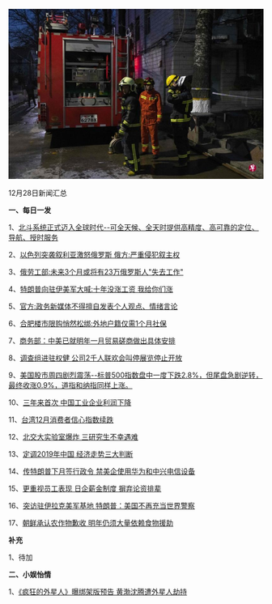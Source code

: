    ![12_01](.\12_28.jpg)

12月28日新闻汇总

**一、每日一发**

1、[北斗系统正式迈入全球时代--可全天候、全天时提供高精度、高可靠的定位、导航、授时服务](http://paper.people.com.cn/rmrb/html/2018-12/28/nw.D110000renmrb_20181228_1-01.htm)

2、[以色列突袭叙利亚激怒俄罗斯 俄方:严重侵犯叙主权](https://news.163.com/18/1228/05/E43EJGNU0001875O.html)

3、[俄劳工部:未来3个月或将有23万俄罗斯人"失去工作"](https://news.163.com/18/1227/18/E426PJ7O000187VE.html)

4、[特朗普向驻伊美军大喊:十年没涨工资 我给你们涨](https://news.163.com/18/1227/16/E421GAED0001875O.html)

5、[官方:政务新媒体不得擅自发表个人观点、情绪言论](https://news.163.com/18/1228/05/E43DI4T30001875N.html)

6、[合肥楼市限购悄然松绑:外地户籍仅需1个月社保](https://news.163.com/18/1227/19/E42CMK8U0001875N.html)

7、[商务部：中美已就明年一月贸易磋商做出具体安排](https://news.163.com/18/1227/16/E420CG2D0001875N.html)

8、[调查组进驻权健 公司2千人联欢会叫停展览停止开放](https://news.163.com/18/1228/01/E42UDI140001875P.html)

9、[美国股市周四剧烈震荡--标普500指数盘中一度下跌2.8%，但尾盘急剧逆转，最终收涨0.9%，道指和纳指同样上涨。](http://www.ftchinese.com/premium/001080875?exclusive)

10、[三年来首次 中国工业企业利润下降](https://www.zaobao.com/finance/china/story20181228-919194)

11、[台湾12月消费者信心指数续跌](https://www.zaobao.com/finance/china/story20181228-919197)

12、[北交大实验室爆炸 三研究生不幸遇难](https://www.zaobao.com/news/china/story20181228-919118)

13、[定调2019年中国 经济走势三大判断](https://www.zaobao.com/news/china/story20181228-919124)

14、[传特朗普下月签行政令 禁美企使用华为和中兴电信设备](https://www.zaobao.com/news/world/story20181228-919126)

15、[更重视员工表现 日企薪金制度 摒弃论资排辈](https://www.zaobao.com/news/world/story20181228-919128)

16、[突访驻伊拉克美军基地 特朗普：美国不再充当世界警察](https://www.zaobao.com/news/world/story20181228-919132)

17、[朝鲜承认农作物歉收 明年仍须大量依赖食物援助](https://www.zaobao.com/news/world/story20181228-919137)



**补充**

1、待加



**二、小娱怡情**

1、[《疯狂的外星人》曝绑架版预告 黄渤沈腾遭外星人劫持](http://movie.67.com/dyjz/2018/12/27/935319.html)